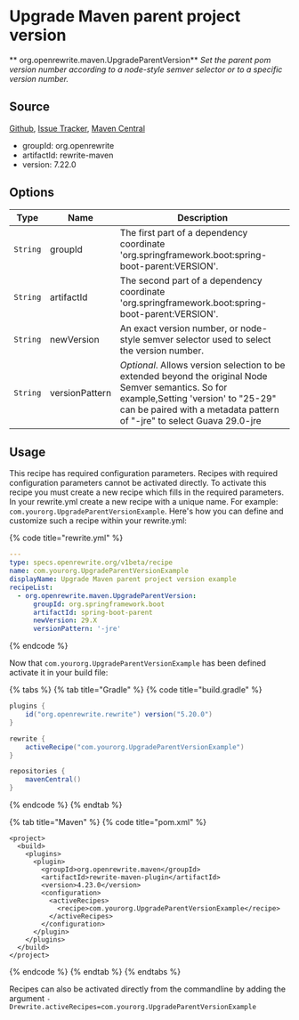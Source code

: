 # Upgrade Maven parent project version

** org.openrewrite.maven.UpgradeParentVersion**
_Set the parent pom version number according to a node-style semver selector or to a specific version number._

## Source

[Github](https://github.com/openrewrite/rewrite), [Issue Tracker](https://github.com/openrewrite/rewrite/issues), [Maven Central](https://search.maven.org/artifact/org.openrewrite/rewrite-maven/7.22.0/jar)

* groupId: org.openrewrite
* artifactId: rewrite-maven
* version: 7.22.0

## Options

| Type | Name | Description |
| -- | -- | -- |
| `String` | groupId | The first part of a dependency coordinate 'org.springframework.boot:spring-boot-parent:VERSION'. |
| `String` | artifactId | The second part of a dependency coordinate 'org.springframework.boot:spring-boot-parent:VERSION'. |
| `String` | newVersion | An exact version number, or node-style semver selector used to select the version number. |
| `String` | versionPattern | *Optional*. Allows version selection to be extended beyond the original Node Semver semantics. So for example,Setting 'version' to "25-29" can be paired with a metadata pattern of "-jre" to select Guava 29.0-jre |


## Usage

This recipe has required configuration parameters. Recipes with required configuration parameters cannot be activated directly. To activate this recipe you must create a new recipe which fills in the required parameters. In your rewrite.yml create a new recipe with a unique name. For example: `com.yourorg.UpgradeParentVersionExample`.
Here's how you can define and customize such a recipe within your rewrite.yml:

{% code title="rewrite.yml" %}
```yaml
---
type: specs.openrewrite.org/v1beta/recipe
name: com.yourorg.UpgradeParentVersionExample
displayName: Upgrade Maven parent project version example
recipeList:
  - org.openrewrite.maven.UpgradeParentVersion:
      groupId: org.springframework.boot
      artifactId: spring-boot-parent
      newVersion: 29.X
      versionPattern: '-jre'
```
{% endcode %}


Now that `com.yourorg.UpgradeParentVersionExample` has been defined activate it in your build file:

{% tabs %}
{% tab title="Gradle" %}
{% code title="build.gradle" %}
```groovy
plugins {
    id("org.openrewrite.rewrite") version("5.20.0")
}

rewrite {
    activeRecipe("com.yourorg.UpgradeParentVersionExample")
}

repositories {
    mavenCentral()
}

```
{% endcode %}
{% endtab %}

{% tab title="Maven" %}
{% code title="pom.xml" %}
```markup
<project>
  <build>
    <plugins>
      <plugin>
        <groupId>org.openrewrite.maven</groupId>
        <artifactId>rewrite-maven-plugin</artifactId>
        <version>4.23.0</version>
        <configuration>
          <activeRecipes>
            <recipe>com.yourorg.UpgradeParentVersionExample</recipe>
          </activeRecipes>
        </configuration>
      </plugin>
    </plugins>
  </build>
</project>
```
{% endcode %}
{% endtab %}
{% endtabs %}

Recipes can also be activated directly from the commandline by adding the argument `-Drewrite.activeRecipes=com.yourorg.UpgradeParentVersionExample`
